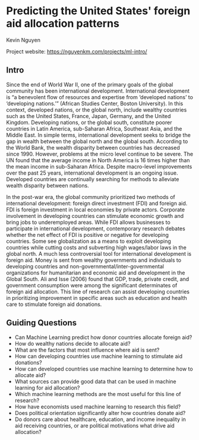 # Predicting the United States' foreign aid allocation patterns 
Kevin Nguyen

Project website: https://nguyenkm.com/projects/ml-intro/

## Intro
Since the end of World War II, one of the primary goals of the global community has been international development. International development is “a benevolent flow of resources and expertise from ‘developed nations’ to ‘developing nations.’” (African Studies Center, Boston University). In this context, developed nations, or the global north, include wealthy countries such as the United States, France, Japan, Germany, and the United Kingdom. Developing nations, or the global south, constitute poorer countries in Latin America, sub-Saharan Africa, Southeast Asia, and the Middle East. In simple terms, international development seeks to bridge the gap in wealth between the global north and the global south. According to the World Bank, the wealth disparity between countries has decreased since 1990. However, problems at the micro level continue to be severe. The UN found that the average income in North America is 16 times higher than the mean income in sub-Saharan Africa. Despite macro-level improvements over the past 25 years, international development is an ongoing issue. Developed countries are continually searching for methods to alleviate wealth disparity between nations.

In the post-war era, the global community prioritized two methods of international development: foreign direct investment (FDI) and foreign aid. FDI is foreign investment in local economies by private actors. Corporate involvement in developing countries can stimulate economic growth and bring jobs to underemployed areas. While FDI allows businesses to participate in international development, contemporary research debates whether the net effect of FDI is positive or negative for developing countries. Some see globalization as a means to exploit developing countries while cutting costs and subverting high wages/labor laws in the global north. A much less controversial tool for international development is foreign aid. Money is sent from wealthy governments and individuals to developing countries and non-governmental/inter-governmental organizations for humanitarian and economic aid and development in the Global South. Ali and Isse (2006) found that GDP, trade, private credit, and government consumption were among the significant determinates of foreign aid allocation. This line of research can assist developing countries in prioritizing improvement in specific areas such as education and health care to stimulate foreign aid donations.

## Guiding Questions
- Can Machine Learning predict how donor countries allocate foreign aid?
- How do wealthy nations decide to allocate aid?
- What are the factors that most influence where aid is sent?
- How can developing countries use machine learning to stimulate aid donations?
- How can developed countries use machine learning to determine how to allocate aid?
- What sources can provide good data that can be used in machine learning for aid allocation?
- Which machine learning methods are the most useful for this line of research?
- How have economists used machine learning to research this field?
- Does political orientation significantly alter how countries donate aid?
- Do donors care about healthcare, education, and income inequality in aid receiving countries, or are political motivations what drive aid allocation?
